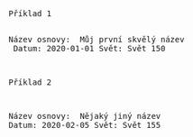 <div>
<pre class="md-pre">
<span class="md-correct2">Příklad 1</span>

Název osnovy: <span class = "md-correct2"> Můj první skvělý název </span>
Datum: 2020-01-01
Svět: Svět 150

<span class="md-correct2">Příklad 2</span>

Název osnovy: <span class = "md-correct2"> Nějaký jiný název </span>
Datum: 2020-02-05
Svět: Svět 155

</pre>
</div>
